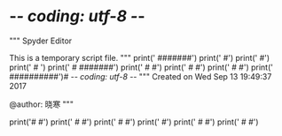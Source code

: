
# -*- coding: utf-8 -*-
"""
Spyder Editor

This is a temporary script file.
"""
print('      #######')
print('     #')
print('    #')
print('   # ')
print('  #        #######')
print('  #              #')
print('   #            #')
print('    #          #')
print('     ##########')# -*- coding: utf-8 -*-
"""
Created on Wed Sep 13 19:49:37 2017

@author: 晓寒
"""

print('#     #')
print(' #   #')
print('  # #')
print('   #')
print('  #  #')
print(' #    #')

